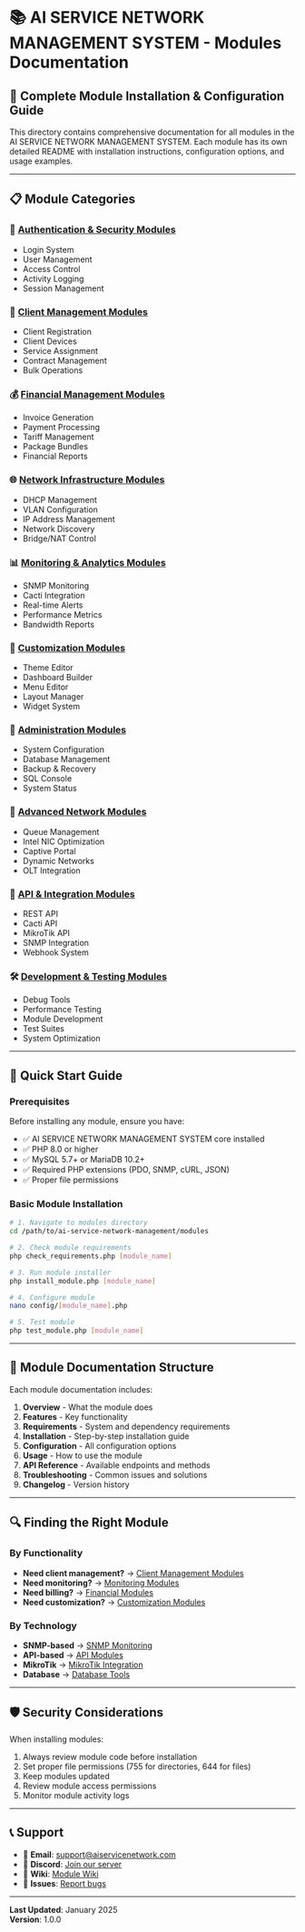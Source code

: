 # 📚 AI SERVICE NETWORK MANAGEMENT SYSTEM - Modules Documentation

## 🎯 Complete Module Installation & Configuration Guide

This directory contains comprehensive documentation for all modules in the AI SERVICE NETWORK MANAGEMENT SYSTEM. Each module has its own detailed README with installation instructions, configuration options, and usage examples.

---

## 📋 Module Categories

### 🔐 [Authentication & Security Modules](authentication/README.md)
- Login System
- User Management
- Access Control
- Activity Logging
- Session Management

### 👥 [Client Management Modules](client-management/README.md)
- Client Registration
- Client Devices
- Service Assignment
- Contract Management
- Bulk Operations

### 💰 [Financial Management Modules](financial/README.md)
- Invoice Generation
- Payment Processing
- Tariff Management
- Package Bundles
- Financial Reports

### 🌐 [Network Infrastructure Modules](network/README.md)
- DHCP Management
- VLAN Configuration
- IP Address Management
- Network Discovery
- Bridge/NAT Control

### 📊 [Monitoring & Analytics Modules](monitoring/README.md)
- SNMP Monitoring
- Cacti Integration
- Real-time Alerts
- Performance Metrics
- Bandwidth Reports

### 🎨 [Customization Modules](customization/README.md)
- Theme Editor
- Dashboard Builder
- Menu Editor
- Layout Manager
- Widget System

### 🔧 [Administration Modules](administration/README.md)
- System Configuration
- Database Management
- Backup & Recovery
- SQL Console
- System Status

### 🌉 [Advanced Network Modules](advanced-network/README.md)
- Queue Management
- Intel NIC Optimization
- Captive Portal
- Dynamic Networks
- OLT Integration

### 🔌 [API & Integration Modules](api-integration/README.md)
- REST API
- Cacti API
- MikroTik API
- SNMP Integration
- Webhook System

### 🛠️ [Development & Testing Modules](development/README.md)
- Debug Tools
- Performance Testing
- Module Development
- Test Suites
- System Optimization

---

## 🚀 Quick Start Guide

### Prerequisites
Before installing any module, ensure you have:
- ✅ AI SERVICE NETWORK MANAGEMENT SYSTEM core installed
- ✅ PHP 8.0 or higher
- ✅ MySQL 5.7+ or MariaDB 10.2+
- ✅ Required PHP extensions (PDO, SNMP, cURL, JSON)
- ✅ Proper file permissions

### Basic Module Installation
```bash
# 1. Navigate to modules directory
cd /path/to/ai-service-network-management/modules

# 2. Check module requirements
php check_requirements.php [module_name]

# 3. Run module installer
php install_module.php [module_name]

# 4. Configure module
nano config/[module_name].php

# 5. Test module
php test_module.php [module_name]
```

---

## 📖 Module Documentation Structure

Each module documentation includes:

1. **Overview** - What the module does
2. **Features** - Key functionality
3. **Requirements** - System and dependency requirements
4. **Installation** - Step-by-step installation guide
5. **Configuration** - All configuration options
6. **Usage** - How to use the module
7. **API Reference** - Available endpoints and methods
8. **Troubleshooting** - Common issues and solutions
9. **Changelog** - Version history

---

## 🔍 Finding the Right Module

### By Functionality
- **Need client management?** → [Client Management Modules](client-management/README.md)
- **Need monitoring?** → [Monitoring Modules](monitoring/README.md)
- **Need billing?** → [Financial Modules](financial/README.md)
- **Need customization?** → [Customization Modules](customization/README.md)

### By Technology
- **SNMP-based** → [SNMP Monitoring](monitoring/snmp-monitoring.md)
- **API-based** → [API Modules](api-integration/README.md)
- **MikroTik** → [MikroTik Integration](network/mikrotik-integration.md)
- **Database** → [Database Tools](administration/database-tools.md)

---

## 🛡️ Security Considerations

When installing modules:
1. Always review module code before installation
2. Set proper file permissions (755 for directories, 644 for files)
3. Keep modules updated
4. Review module access permissions
5. Monitor module activity logs

---

## 📞 Support

- 📧 **Email**: support@aiservicenetwork.com
- 💬 **Discord**: [Join our server](#)
- 📖 **Wiki**: [Module Wiki](#)
- 🐛 **Issues**: [Report bugs](#)

---

**Last Updated**: January 2025  
**Version**: 1.0.0